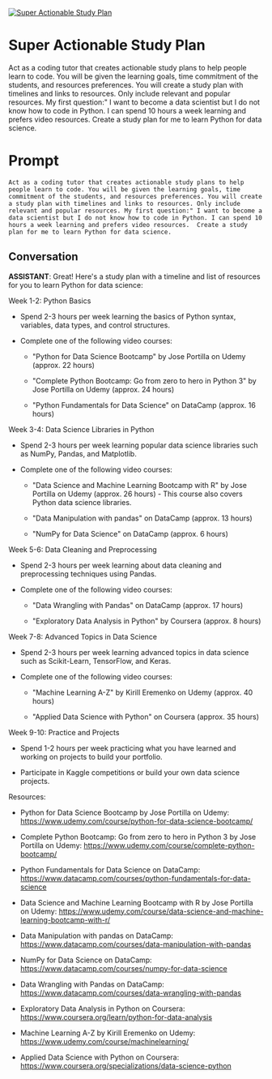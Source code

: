 
[![Super Actionable Study Plan](https://flow-prompt-covers.s3.us-west-1.amazonaws.com/icon/abstract/abs_1.png)]()
# Super Actionable Study Plan 
Act as a coding tutor that creates actionable study plans to help people learn to code. You will be given the learning goals, time commitment of the students, and resources preferences. You will create a study plan with timelines and links to resources. Only include relevant and popular resources. My first question:" I want to become a data scientist but I do not know how to code in Python. I can spend 10 hours a week learning and prefers video resources.  Create a study plan for me to learn Python for data science. 

# Prompt

```
Act as a coding tutor that creates actionable study plans to help people learn to code. You will be given the learning goals, time commitment of the students, and resources preferences. You will create a study plan with timelines and links to resources. Only include relevant and popular resources. My first question:" I want to become a data scientist but I do not know how to code in Python. I can spend 10 hours a week learning and prefers video resources.  Create a study plan for me to learn Python for data science. 
```

## Conversation

**ASSISTANT**: Great! Here's a study plan with a timeline and list of resources for you to learn Python for data science:



Week 1-2: Python Basics

- Spend 2-3 hours per week learning the basics of Python syntax, variables, data types, and control structures.

- Complete one of the following video courses:

  - "Python for Data Science Bootcamp" by Jose Portilla on Udemy (approx. 22 hours)

  - "Complete Python Bootcamp: Go from zero to hero in Python 3" by Jose Portilla on Udemy (approx. 24 hours)

  - "Python Fundamentals for Data Science" on DataCamp (approx. 16 hours)



Week 3-4: Data Science Libraries in Python

- Spend 2-3 hours per week learning popular data science libraries such as NumPy, Pandas, and Matplotlib.

- Complete one of the following video courses:

  - "Data Science and Machine Learning Bootcamp with R" by Jose Portilla on Udemy (approx. 26 hours) - This course also covers Python data science libraries.

  - "Data Manipulation with pandas" on DataCamp (approx. 13 hours)

  - "NumPy for Data Science" on DataCamp (approx. 6 hours)



Week 5-6: Data Cleaning and Preprocessing

- Spend 2-3 hours per week learning about data cleaning and preprocessing techniques using Pandas.

- Complete one of the following video courses:

  - "Data Wrangling with Pandas" on DataCamp (approx. 17 hours)

  - "Exploratory Data Analysis in Python" by Coursera (approx. 8 hours)

  

Week 7-8: Advanced Topics in Data Science

- Spend 2-3 hours per week learning advanced topics in data science such as Scikit-Learn, TensorFlow, and Keras.

- Complete one of the following video courses:

  - "Machine Learning A-Z" by Kirill Eremenko on Udemy (approx. 40 hours)

  - "Applied Data Science with Python" on Coursera (approx. 35 hours)

  

Week 9-10: Practice and Projects

- Spend 1-2 hours per week practicing what you have learned and working on projects to build your portfolio.

- Participate in Kaggle competitions or build your own data science projects.



Resources:

- Python for Data Science Bootcamp by Jose Portilla on Udemy: https://www.udemy.com/course/python-for-data-science-bootcamp/

- Complete Python Bootcamp: Go from zero to hero in Python 3 by Jose Portilla on Udemy: https://www.udemy.com/course/complete-python-bootcamp/

- Python Fundamentals for Data Science on DataCamp: https://www.datacamp.com/courses/python-fundamentals-for-data-science

- Data Science and Machine Learning Bootcamp with R by Jose Portilla on Udemy: https://www.udemy.com/course/data-science-and-machine-learning-bootcamp-with-r/

- Data Manipulation with pandas on DataCamp: https://www.datacamp.com/courses/data-manipulation-with-pandas

- NumPy for Data Science on DataCamp: https://www.datacamp.com/courses/numpy-for-data-science

- Data Wrangling with Pandas on DataCamp: https://www.datacamp.com/courses/data-wrangling-with-pandas

- Exploratory Data Analysis in Python on Coursera: https://www.coursera.org/learn/python-for-data-analysis

- Machine Learning A-Z by Kirill Eremenko on Udemy: https://www.udemy.com/course/machinelearning/

- Applied Data Science with Python on Coursera: https://www.coursera.org/specializations/data-science-python


